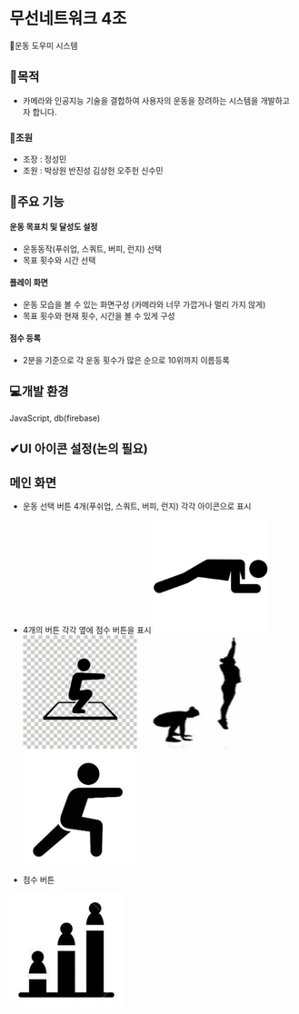 # 무선네트워크 4조
💪운동 도우미 시스템

## 🎯목적 
* 카메라와 인공지능 기술을 결합하여 사용자의 운동을 장려하는 시스템을 개발하고자 합니다.

### 👥조원
* 조장 : 정성민 
* 조원 : 박상원 반진성 김상헌 오주헌 신수민

## 🔧주요 기능
#### 운동 목표치 및 달성도 설정
* 운동동작(푸쉬업, 스쿼트, 버피, 런지) 선택
* 목표 횟수와 시간 선택

#### 플레이 화면
* 운동 모습을 볼 수 있는 화면구성 (카메라와 너무 가깝거나 멀리 가지 않게)
* 목표 횟수와 현재 횟수, 시간을 볼 수 있게 구성

#### 점수 등록
* 2분을 기준으로 각 운동 횟수가 많은 순으로 10위까지 이름등록

## 💻개발 환경
JavaScript, db(firebase)

## ✔UI 아이콘 설정(논의 필요)
## 메인 화면
* 운동 선택 버튼 4개(푸쉬업, 스쿼트, 버피, 런지) 각각 아이콘으로 표시
* 4개의 버튼 각각 옆에 점수 버튼을 표시
<img width="200" height="200" src="./아이콘/푸쉬업.png"></img><img width="200" height="200" src="./아이콘/스쿼트.jpg"></img>
<img width="200" height="200" src="./아이콘/버피테스트.jpg"></img><img width="200" height="200" src="./아이콘/런지.jpg"></img>

* 점수 버튼
<img width="200" height="200" src="./아이콘/점수아이콘.jpg">
